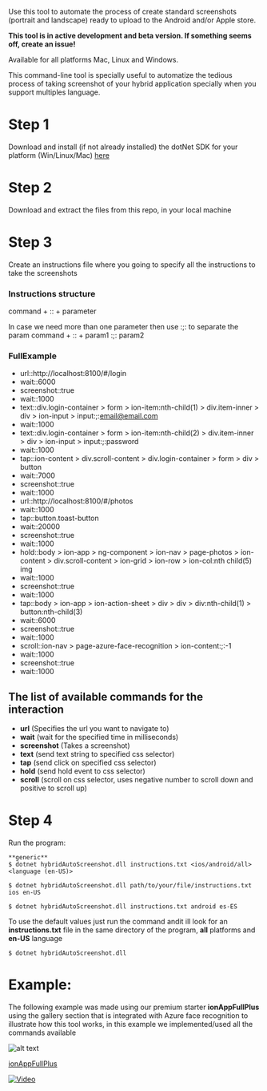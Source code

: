 Use this tool to automate the process of create standard screenshots (portrait and landscape) ready to upload to the Android and/or Apple store.

**This tool is in active development and beta version. If something seems off, create an issue!**

Available for all platforms Mac, Linux and Windows.

This command-line tool is specially useful to automatize the tedious process of taking screenshot of your hybrid application specially when you support multiples language.

# Step 1
Download and install (if not already installed) the dotNet SDK for your platform (Win/Linux/Mac) [here](https://dotnet.microsoft.com/learn/dotnet/hello-world-tutorial)

# Step 2 
Download and extract the files from this repo, in your local machine

# Step 3
Create an instructions file where you going to specify all the instructions to take the screenshots

### Instructions structure
command + :: + parameter

In case we need more than one parameter then use :;: to separate the param 
command + :: + param1 :;: param2

### FullExample

- url::http://localhost:8100/#/login
- wait::6000
- screenshot::true
- wait::1000
- text::div.login-container > form > ion-item:nth-child(1) > div.item-inner > div > ion-input > input:;:email@email.com
- wait::1000
- text::div.login-container > form > ion-item:nth-child(2) > div.item-inner > div > ion-input > input:;:password
- wait::1000
- tap::ion-content > div.scroll-content > div.login-container > form > div > button
- wait::7000
- screenshot::true
- wait::1000
- url::http://localhost:8100/#/photos
- wait::1000
- tap::button.toast-button
- wait::20000
- screenshot::true
- wait::1000
- hold::body > ion-app > ng-component > ion-nav > page-photos > ion-content > div.scroll-content > ion-grid > ion-row > ion-col:nth child(5) img
- wait::1000
- screenshot::true
- wait::1000
- tap::body > ion-app > ion-action-sheet > div > div > div:nth-child(1) > button:nth-child(3)
- wait::6000
- screenshot::true
- wait::1000
- scroll::ion-nav > page-azure-face-recognition > ion-content:;:-1
- wait::1000
- screenshot::true
- wait::1000


## The list of available commands for the interaction 
+ **url** (Specifies the url you want to navigate to)
+ **wait** (wait for the specified time in milliseconds)
+ **screenshot** (Takes a screenshot)
+ **text** (send text string to specified css selector)
+ **tap** (send click on specified css selector)
+ **hold** (send hold event to css selector)
+ **scroll** (scroll on css selector, uses negative number to scroll down and positive to scroll up)

# Step 4
Run the program:

```
**generic**
$ dotnet hybridAutoScreenshot.dll instructions.txt <ios/android/all> <language (en-US)>
```

```
$ dotnet hybridAutoScreenshot.dll path/to/your/file/instructions.txt ios en-US
```

```
$ dotnet hybridAutoScreenshot.dll instructions.txt android es-ES
```

To use the default values just run the command andit ill look for an **instructions.txt** file in the same directory of the program, **all** platforms and **en-US** language 

```
$ dotnet hybridAutoScreenshot.dll
```
# Example:

The following example was made using our premium starter **ionAppFullPlus** using the gallery section that is integrated with Azure face recognition to illustrate how this tool works, in this example we implemented/used all the commands available 

![alt text](https://s3.amazonaws.com/ionic-marketplace/ionappfullplus/icon.png "Logo ionAppFullPlus")

[ionAppFullPlus](https://market.ionicframework.com/starters/ionappfullplus)

[![Video](https://img.youtube.com/vi/Jdntr6OHjDU/0.jpg)](https://www.youtube.com/watch?v=Jdntr6OHjDU)


